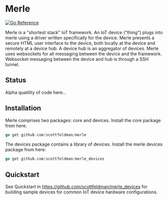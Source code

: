 # Merle

[![Go Reference](https://pkg.go.dev/badge/pkg.dev.go/github.com/scottfeldman/merle.svg)](https://pkg.go.dev/github.com/scottfeldman/merle)

Merle is a "shortest stack" IoT framework.  An IoT device ("thing") plugs into
merle using a driver written specifically for the device.  Merle presents a
secure HTML user interface to the device, both locally at the device and
remotely at a device hub.  A device hub is an aggregator of devices.  Merle
uses websockets for all messaging between the device and the framework.
Websocket messaging between the device and hub is through a SSH tunnel.

## Status

Alpha quatility of code here...

## Installation

Merle comprises two packages: core and devices.  Install the core package from here:

```go
go get github.com/scottfeldman/merle
```

The devices package contains a library of devices.  Install the merle devices
package from here:

```go
go get github.com/scottfeldman/merle_devices
```

## Quickstart

See Quickstart in https://github.com/scottfeldman/merle_devices for building sample
devices for common IoT device hardware configurations.
